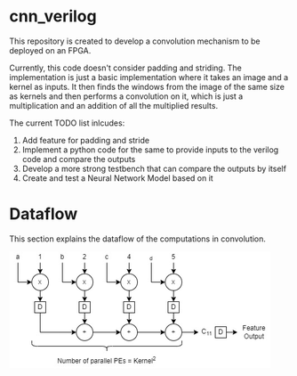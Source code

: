 # cnn_verilog

This repository is created to develop a convolution mechanism to be deployed on an FPGA.

Currently, this code doesn't consider padding and striding. The implementation is just a basic implementation where it takes an image and a kernel as inputs. It then finds the windows from the image of the same size as kernels and then performs a convolution on it, which is just a multiplication and an addition of all the multiplied results.

The current TODO list inlcudes:
1. Add feature for padding and stride
2. Implement a python code for the same to provide inputs to the verilog code and compare the outputs 
3. Develop a more strong testbench that can compare the outputs by itself
4. Create and test a Neural Network Model based on it


# Dataflow

This section explains the dataflow of the computations in convolution.

![MAC_OPS](./docs/convolution_dataflow.jpg)